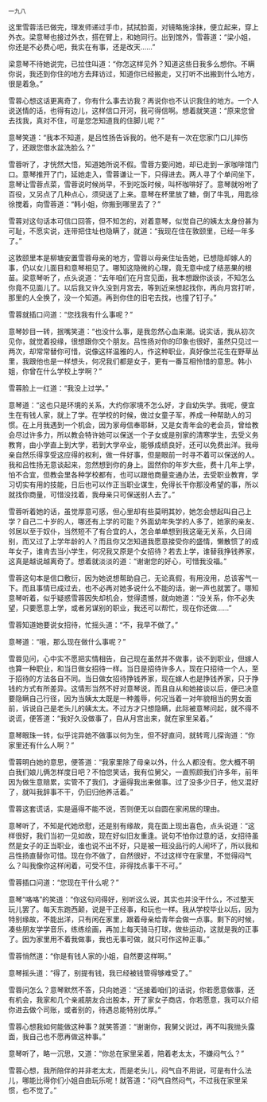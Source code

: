     一九八 

   这里雪蓉活已做完，理发师递过手巾，拭拭脸面，对镜略施涂抹，便立起来，穿上外衣。梁意琴也接过外衣，搭在臂上，和她同行。出到馆外，雪蓉道：“梁小姐，你还是不必费心吧，我实在有事，还是改天……”

   梁意琴不待她说完，已拉住叫道：“你怎这样见外？知道这些日我多么想你。不瞒你说，我还到你住的地方去拜访过，知道你已经搬走，又打听不出搬到什么地方，很是着急。”

   雪蓉心想这话更离奇了，你有什么事去访我？再说你也不认识我住的地方。一个人说送情的话，也得有边儿，这样信口开河，我可得信啊。想着就笑道：“原来您曾去找我，真对不住，可是您怎知道我的住脚儿呢？”

   意琴笑道：“我本不知道，是吕性扬告诉我的。他不是有一次在您家门口儿摔伤了，还跟您借水盆洗脸么？”

   雪蓉听了，才恍然大悟，知道她所说不假。雪蓉方要问她，却已走到一家咖啡馆门口。意琴推开了门，延她走入，雪蓉谦让一下，只得进去。两人寻了个单间坐下，意琴让雪蓉点菜，雪蓉说时候尚早，不到吃饭时候，叫杯咖啡好了。意琴就吩咐了百役，又另点了几种点心，须臾送了上来。意琴在杯里放了糖，倒了牛乳，用匙徐徐搅着，向雪蓉道：“韩小姐，你搬到哪里去了？”

   雪蓉对这句话本可信口回答，但不知怎的，对着意琴，似觉自己的姨太太身份甚为可耻，不愿实说，连带把住址也隐瞒了，就道：“我现在住在敦颐里，已经一年多了。”

   这敦颐里本是柳塘安置雪蓉母亲的地方，雪蓉以母亲住址告她，已想隐却嫁人的事，仍以女儿面目和意琴相见了。哪知这隐微的心理，竟无意中成了结恶果的根苗。梁意琴听了，点头说道：“去年咱们在月宫见面，我本想跟你谈谈，不知怎么你竟不见面儿了。以后我又许久没到月宫去，等到近来想起找你，再向月宫打听，那里的人全换了，没一个知道。再到你住的旧宅去找，也撞了钉子。”

   雪蓉就插口问道：“您找我有什么事呢？”

   意琴妙目一转，抿嘴笑道：“也没什么事，是我忽然心血来潮。说实话，我从初次见你，就觉着投缘，很想跟你交个朋友。吕性扬对你的印象也很好，虽然只见过一两次，却常常替你可惜，说像这样温雅的人，作这种职业，真好像兰花生在野草丛里，我跟他也是一样想头，何况我们都是女子，更有一番互相怜惜的意思。韩小姐，你曾在什么学校上学啊？”

   雪蓉脸上一红道：“我没上过学。”

   意琴道：“这也只是环境的关系，大约你家境不怎么好，才自幼失学。我呢，便宜生在有钱人家，就上了学。在学校的时候，做过女童子军，养成一种帮助人的习惯。在上月我遇到一个机会，因为家母信奉耶稣，又是女青年会的老会员，曾给教会尽过许多力，所以教会特许她可以保送一个子女或是别家的清寒学生，去受义务教育，由小学直上到大学，若到大学卒业，能够成绩良好，还可以免费出洋。我母亲自然乐得享受这应得的权利，做一件好事，但是眼前一时寻不着可以保送的人。我和吕性扬无意谈起来，忽然想到你的身上。固然你的年岁大些，费十几年上学，怕不合宜，但教会里各种学校都有，也可以跟他商量变通办法，去受职业教育，学习切实有用的技能，日后也可以作正当职业谋生，免得长干你那没希望的事，所以就找你商量，可惜没找着，我母亲只可保送别人去了。”

   雪蓉听着她的话，虽觉厚意可感，但心里却有些莫明其妙，她怎会想起叫自己上学？自己二十岁的人，哪还有上学的可能？外面幼年失学的人多了，她家的亲友、邻居以至于奴仆，当然短不了有合宜的人，怎会单单想到我这毫无关系，久日阔别，而又过了上学年龄的人？而且你又怎知道我愿意接受你的盛情，懒散惯了的成年女子，谁肯去当小学生，何况我又原是个女招待？若去上学，谁替我挣钱养家，这真是越说越离奇了。想着就淡淡的道：“谢谢您的好心，可惜我没福。”

   雪蓉这句本是信口敷衍，因为她说想帮助自己，无论真假，有用没用，总该客气一下。而且事情已成过去，也不必再对她多说什么不能的话，谢一声也就罢了。哪知意琴听着，似乎疑惑雪蓉因失却机会，觉得遗憾，就向她道：“没关系，你不必失望，只要愿意上学，或者另谋别的职业，我还可以帮忙，现在你还做……”

   雪蓉知道她要说女招待，忙摇头道：“不，我早不做了。”

   意琴道：“哦，那么现在做什么事呢？”

   雪蓉见问，心中实不愿把实情相告，自己现在虽然并不做事，谈不到职业，但嫁人也算一种职业，和当日做女招待一样。当日是招待许多人，现在只招待一个人，至于招待的方法各自不同。当日做女招待挣钱养家，现在嫁人也是挣钱养家，只于挣钱的方式有所差异。这情形当然不好对意琴说，而且自从和她接谈以后，便已决意要隐瞒自己行径，因为当姨太太既是一种羞辱，何况当着一对年貌相当的男女面前，诉说自己是老头儿的姨太太。不过方才只想隐瞒，此际被意琴问起，就不得不说谎，便答道：“我好久没做事了，自从月宫出来，就在家里呆着。”

   意琴眼珠一转，似乎诧异她不做事以何为生，但不好直问，就转弯儿探询道：“你家里还有什么人啊？”

   雪蓉明白她的意思，便答道：“我家里除了母亲以外，什么人都没有。您大概不明白我们娘儿俩怎样度日吧？不怕您笑话，我有位舅父，一直照顾我们许多年，前年因为做生意赔累，实管不了我们，才逼得我出来做事。过了没多少日子，他又混好了，就叫我辞事不干，仍旧归他养活着。”

   雪蓉这套谎话，实是逼得不能不说，否则便无以自圆在家闲居的理由。

   意琴听了，不知是代她欣慰，还是别有缘故，竟在面上现出喜色，点头说道：“这样很好，我们当初一见如故，现在好似旧友重逢。说句不怕你过意的话，女招待虽然是女子的正当职业，谁也说不出不好，只是被一班没品行的人闹坏了，所以我和吕性扬直替你可惜。现在你不做了，自然很好，不过这样守在家里，不觉得闷气么？叫我像你这样闲着，可受不住，非得找点事干不可。”

   雪蓉插口问道：“您现在干什么呢？”

   意琴“咯咯”的笑道：“你这句问得好，别听这么说，其实也并没干什么，不过整天玩儿罢了。每天东跑西颠，说是干正经事，和玩也一样。我从学校毕业以后，因为特别缘故，不能出洋，只有闲在家里，跟着母亲给青年会做一点事。剩下的时候，凑些朋友学学音乐，练练绘画，再加上每天骑马打球，做些运动，这就是我的正事了。因为家里用不着我做事，我也无事可做，就只可作这种正事。”

   雪蓉悄然道：“你是有钱人家的小姐，自然要这样啊。”

   意琴摇头道：“得了，别提有钱，我已经被钱管得够难受了。”

   雪蓉问怎么？意琴默然不答，只向她道：“还接着咱们的话说，你若愿意做事，还有机会，我家和几个亲戚朋友合出股本，开了家女子商店，你若愿意，我可以介绍你进去做个司账，或者别的，待遇总能特别优厚。”

   雪蓉心想我如何能做这种事？就笑答道：“谢谢你，我舅父说过，再不叫我抛头露面，我自己也不愿再做这种事。”

   意琴听了，略一沉思，又道：“你总在家里呆着，陪着老太太，不嫌闷气么？”

   雪蓉心想，我所陪伴的并非老太太，而是老头儿，闷气自不用说，可是有什么法儿，哪能比得你们小姐自由玩乐呢！就答道：“闷气自然闷气，不过我在家里呆惯，也不觉了。”

